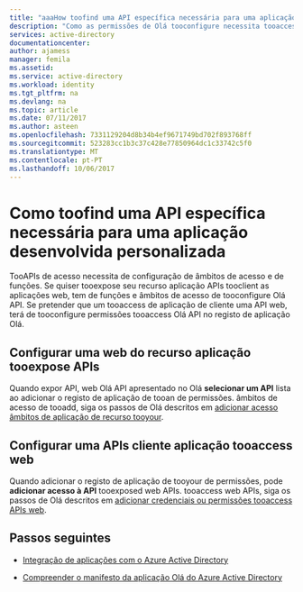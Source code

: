 ```yaml
---
title: "aaaHow toofind uma API específica necessária para uma aplicação desenvolvida personalizado | Microsoft Docs"
description: "Como as permissões de Olá tooconfigure necessita tooaccess uma API específica no seu personalizadas desenvolvidas aplicação do Azure AD"
services: active-directory
documentationcenter: 
author: ajamess
manager: femila
ms.assetid: 
ms.service: active-directory
ms.workload: identity
ms.tgt_pltfrm: na
ms.devlang: na
ms.topic: article
ms.date: 07/11/2017
ms.author: asteen
ms.openlocfilehash: 7331129204d8b34b4ef9671749bd702f893768ff
ms.sourcegitcommit: 523283cc1b3c37c428e77850964dc1c33742c5f0
ms.translationtype: MT
ms.contentlocale: pt-PT
ms.lasthandoff: 10/06/2017
---
```

# <a name="how-toofind-a-specific-api-needed-for-a-custom-developed-application"></a>Como toofind uma API específica necessária para uma aplicação desenvolvida personalizada

TooAPIs de acesso necessita de configuração de âmbitos de acesso e de funções. Se quiser tooexpose seu recurso aplicação APIs tooclient as aplicações web, tem de funções e âmbitos de acesso de tooconfigure Olá API. Se pretender que um tooaccess de aplicação de cliente uma API web, terá de tooconfigure permissões tooaccess Olá API no registo de aplicação Olá.

## <a name="configuring-a-resource-application-tooexpose-web-apis"></a>Configurar uma web do recurso aplicação tooexpose APIs

Quando expor API, web Olá API apresentado no Olá **selecionar um API** lista ao adicionar o registo de aplicação de tooan de permissões. âmbitos de acesso de tooadd, siga os passos de Olá descritos em [adicionar acesso âmbitos de aplicação de recurso tooyour](https://docs.microsoft.com/azure/active-directory/develop/active-directory-integrating-applications#adding-access-scopes-to-your-resource-application).

## <a name="configuring-a-client-application-tooaccess-web-apis"></a>Configurar uma APIs cliente aplicação tooaccess web

Quando adicionar o registo de aplicação de tooyour de permissões, pode **adicionar acesso à API** tooexposed web APIs. tooaccess web APIs, siga os passos de Olá descritos em [adicionar credenciais ou permissões tooaccess APIs web](https://docs.microsoft.com/azure/active-directory/develop/active-directory-integrating-applications#to-add-credentials-or-permissions-to-access-web-apis).

## <a name="next-steps"></a>Passos seguintes

-   [Integração de aplicações com o Azure Active Directory](https://docs.microsoft.com/azure/active-directory/develop/active-directory-integrating-applications)

-   [Compreender o manifesto da aplicação Olá do Azure Active Directory](https://docs.microsoft.com/azure/active-directory/develop/active-directory-application-manifest)


